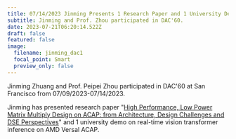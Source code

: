```yaml
---
title: 07/14/2023 Jinming Presents 1 Research Paper and 1 University Demo at DAC60!
subtitle: Jinming and Prof. Zhou participated in DAC'60.
date: 2023-07-21T06:20:14.522Z
draft: false
featured: false
image:
  filename: jinming_dac1
  focal_point: Smart
  preview_only: false
---
```

Jinming Zhuang and Prof. Peipei Zhou participated in DAC'60 at San Francisco from 07/09/2023-07/14/2023.

Jinming has presented research paper "[High Performance, Low Power Matrix Multiply Design on ACAP: from Architecture, Design Challenges and DSE Perspectives](https://peipeizhou-eecs.github.io/publication/2023dac/)" and 1 university demo on real-time vision transformer inference on AMD Versal ACAP.
